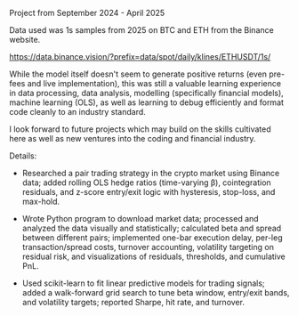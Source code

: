Project from September 2024 - April 2025

Data used was 1s samples from 2025 on BTC and ETH from the Binance website. 

https://data.binance.vision/?prefix=data/spot/daily/klines/ETHUSDT/1s/ 

While the model itself doesn't seem to generate positive returns (even pre-fees and live implementation), this was still a valuable learning experience in data processing, data analysis, modelling (specifically financial models), machine learning (OLS), as well as learning to debug efficiently and format code cleanly to an industry standard. 

I look forward to future projects which may build on the skills cultivated here as well as new ventures into the coding and financial industry.


Details:

- Researched a pair trading strategy in the crypto market using Binance data; added rolling OLS hedge ratios (time-varying β), cointegration residuals, and z-score entry/exit logic with hysteresis, stop-loss, and max-hold.

- Wrote Python program to download market data; processed and analyzed the data visually and statistically; calculated beta and spread between different pairs; implemented one-bar execution delay, per-leg transaction/spread costs, turnover accounting, volatility targeting on residual risk, and visualizations of residuals, thresholds, and cumulative PnL.

- Used scikit-learn to fit linear predictive models for trading signals; added a walk-forward grid search to tune beta window, entry/exit bands, and volatility targets; reported Sharpe, hit rate, and turnover.
